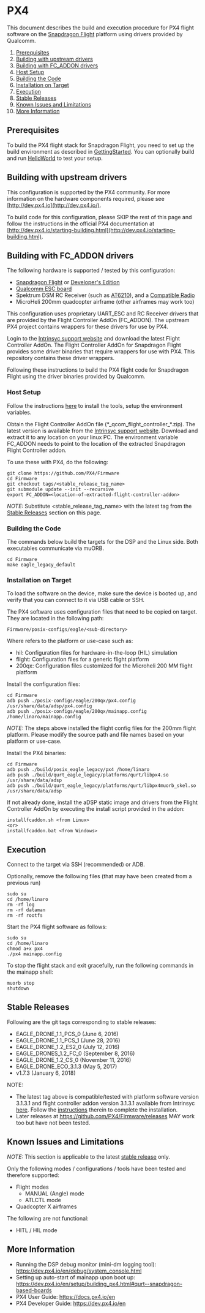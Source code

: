 # PX4

This document describes the build and execution procedure for PX4 flight software on the [Snapdragon Flight](https://www.intrinsyc.com/vertical-development-platforms/qualcomm-snapdragon-flight) platform using drivers provided by Qualcomm.

1. [Prerequisites](#prerequisites)
1. [Building with upstream drivers](#building-with-upstream-drivers)
1. [Building with FC_ADDON drivers](#building-with-fc_addon-drivers)
  1. [Host Setup](#host-setup)
  1. [Building the Code](#building-the-code)
  1. [Installation on Target](#installation-on-target)
  1. [Execution](#execution)
1. [Stable Releases](#stable-releases)
1. [Known Issues and Limitations](#known-issues-and-limitations)
1. [More Information](#more-information)

## Prerequisites

To build the PX4 flight stack for Snapdragon Flight, you need to set up the build environment as described in [GettingStarted](GettingStarted.md).
You can optionally build and run [HelloWorld](https://github.com/ATLFlight/ATLFlightDocs/blob/master/HelloWorld.md) to test your setup.

## Building with upstream drivers

This configuration is supported by the PX4 community. For more information on the hardware components required, please see [http://dev.px4.io](http://dev.px4.io/).

To build code for this configuration, please SKIP the rest of this page and follow the instructions in the official PX4 documentation at [http://dev.px4.io/starting-building.html](http://dev.px4.io/starting-building.html).

## Building with FC_ADDON drivers

The following hardware is supported / tested by this configuration:
* [Snapdragon Flight](https://shop.intrinsyc.com/products/qualcomm-snapdragon-flight-sbc) or [Developer's Edition](https://shop.intrinsyc.com/products/snapdragon-flight-dev-kit)
* [Qualcomm ESC board](http://shop.intrinsyc.com/products/qualcomm-electronic-speed-control-board)
* Spektrum DSM RC Receiver (such as [AT6210](http://www.spektrumrc.com/Products/Default.aspx?ProdID=SPMAR6210)), and a [Compatible Radio](https://www.spektrumrc.com/Air/Radios.aspx)
* MicroHeli 200mm quadcopter airframe (other airframes may work too)

This configuration uses proprietary UART_ESC and RC Receiver drivers that are provided by the Flight Controller AddOn (FC_ADDON). The upstream PX4 project contains wrappers for these drivers for use by PX4.

Login to the [Intrinsyc support website](http://support.intrinsyc.com/projects/snapdragon-flight/files) and download the latest Flight Controller AddOn. The Flight Controller AddOn for Snapdragon Flight provides some driver binaries that require wrappers for use with PX4. This repository contains these driver wrappers.

Following these instructions to build the PX4 flight code for Snapdragon Flight using the driver binaries provided by Qualcomm.

### Host Setup

Follow the instructions [here](https://github.com/ATLFlight/ATLFlightDocs/blob/master/DevEnvSetup.md) to install the tools, setup the environment variables.

Obtain the Flight Controller AddOn file (\*\_qcom_flight_controller\_\*.zip). The latest version is available from the [Intrinsyc support website](http://support.intrinsyc.com/projects/snapdragon-flight/files). Download and extract it to any location on your linux PC. The environment variable FC_ADDON needs to point to the location of the extracted Snapdragon Flight Controller addon.

To use these with PX4, do the following:

```
git clone https://github.com/PX4/Firmware
cd Firmware
git checkout tags/<stable_release_tag_name>
git submodule update --init --recursive
export FC_ADDON=<location-of-extracted-flight-controller-addon>
```
*NOTE:* Substitute \<stable_release_tag_name\> with the latest tag from the [Stable Releases](#stable-releases) section on this page.

### Building the Code
The commands below build the targets for the DSP and the Linux side. Both executables communicate via muORB.
```
cd Firmware
make eagle_legacy_default
```

### Installation on Target
To load the software on the device, make sure the device is booted up, and verify that you can connect to it via USB cable or SSH.

The PX4 software uses configuration files that need to be copied on target. They are located in the following path:
```
Firmware/posix-configs/eagle/<sub-directory>
```

Where <sub-directory> refers to the platform or use-case such as:
* hil: Configuration files for hardware-in-the-loop (HIL) simulation
* flight: Configuration files for a generic flight platform
* 200qx: Configuration files customized for the Microheli 200 MM flight platform

Install the configuration files:
```
cd Firmware
adb push ./posix-configs/eagle/200qx/px4.config /usr/share/data/adsp/px4.config
adb push ./posix-configs/eagle/200qx/mainapp.config /home/linaro/mainapp.config
```

*NOTE:* The steps above installed the flight config files for the 200mm flight platform. Please modify the source path and file names based on your platform or use-case.

Install the PX4 binaries:
```
cd Firmware
adb push ./build/posix_eagle_legacy/px4 /home/linaro
adb push ./build/qurt_eagle_legacy/platforms/qurt/libpx4.so /usr/share/data/adsp
adb push ./build/qurt_eagle_legacy/platforms/qurt/libpx4muorb_skel.so /usr/share/data/adsp
```

If not already done, install the aDSP static image and drivers from the Flight Controller AddOn by executing the install script provided in the addon:
```
installfcaddon.sh <from Linux>
<or>
installfcaddon.bat <from Windows>

```

## Execution

Connect to the target via SSH (recommended) or ADB. 

Optionally, remove the following files (that may have been created from a previous run)
```
sudo su
cd /home/linaro
rm -rf log
rm -rf dataman
rm -rf rootfs 
```

Start the PX4 flight software as follows:
```
sudo su
cd /home/linaro
chmod a+x px4
./px4 mainapp.config
```

To stop the flight stack and exit gracefully, run the following commands in the mainapp shell:
```
muorb stop
shutdown
```

## Stable Releases
Following are the git tags corresponding to stable releases:
- EAGLE_DRONE_1.1_PCS_0 (June 6, 2016)
- EAGLE_DRONE_1.1_PCS_1 (June 28, 2016)
- EAGLE_DRONE_1.2_ES2_0 (July 12, 2016)
- EAGLE_DRONES_1.2_FC_0 (September 8, 2016)
- EAGLE_DRONE_1.2_CS_0 (November 11, 2016)
- EAGLE_DRONE_ECO_3.1.3 (May 5, 2017)
- v1.7.3 (January 6, 2018)

NOTE:
- The latest tag above is compatible/tested with platform software version 3.1.3.1 and flight controller addon version 3.1.3.1 available from Intrinsyc [here](http://support.intrinsyc.com/projects/snapdragon-flight/files). Follow the [instructions](https://support.intrinsyc.com/projects/snapdragon-flight/wiki/Get_and_install_the_latest_platform_BSP) therein to complete the installation.
- Later releases at https://github.com/PX4/Firmware/releases MAY work too but have not been tested.

## Known Issues and Limitations

*NOTE:* This section is applicable to the latest [stable release](#stable-releases) only.

Only the following modes / configurations / tools have been tested and therefore supported:
- Flight modes
  - MANUAL (Angle) mode
  - ATLCTL mode
- Quadcopter X airframes

The following are not functional:
- HITL / HIL mode

## More Information
- Running the DSP debug monitor (mini-dm logging tool): https://dev.px4.io/en/debug/system_console.html
- Setting up auto-start of mainapp upon boot up: https://dev.px4.io/en/setup/building_px4.html#qurt--snapdragon-based-boards
- PX4 User Guide: https://docs.px4.io/en
- PX4 Developer Guide: https://dev.px4.io/en
